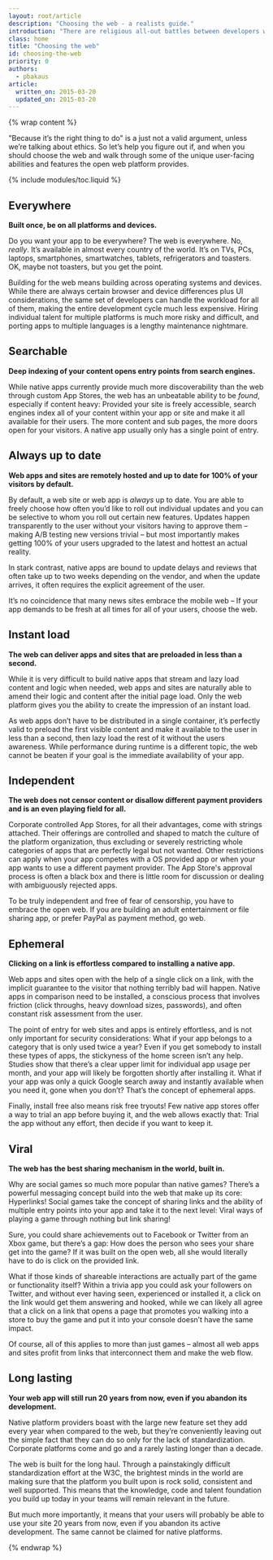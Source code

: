```yaml
---
layout: root/article
description: "Choosing the web - a realists guide."
introduction: "There are religious all-out battles between developers who embrace native applications and those that live and die for the openness of the web platform. Unfortunately, both sides are blinded in their beliefs and forget that choosing a platform needs to be a well researched and thoughtful decision that works for your business."
class: home
title: "Choosing the web"
id: choosing-the-web
priority: 0
authors:
  - pbakaus
article:
  written_on: 2015-03-20
  updated_on: 2015-03-20
---
```


{% wrap content %}

"Because it’s the right thing to do" is a just not a valid argument, unless we’re talking about ethics. So let’s help you figure out if, and when you should choose the web and walk through some of the unique user-facing abilities and features the open web platform provides.

{% include modules/toc.liquid %}

## Everywhere

**Built once, be on all platforms and devices.**

Do you want your app to be everywhere? The web is everywhere. No, *really*. 
It’s available in almost every country of the world. It’s on TVs, PCs,
laptops, smartphones, smartwatches, tablets, refrigerators and toasters. OK,
maybe not toasters, but you get the point.

Building for the web means building across operating systems and devices.
While there are always certain browser and device differences plus UI
considerations, the same set of developers can handle the workload for all of
them, making the entire development cycle much less expensive. Hiring
individual talent for multiple platforms is much more risky and difficult,
and porting apps to multiple languages is a lengthy maintenance nightmare.

## Searchable

**Deep indexing of your content opens entry points from search engines.**

While native apps currently provide much more discoverability than the web
through custom App Stores, the web has an unbeatable ability to be *found*,
especially if content heavy: Provided your site is freely accessible, search
engines index all of your content within your app or site and make it all
available for their users. The more content and sub pages, the more doors open
for your visitors. A native app usually only has a single point of entry.

## Always up to date

**Web apps and sites are remotely hosted and up to date for 100% of your visitors by default.**

By default, a web site or web app is *always* up to date. You are able to freely
choose how often you’d like to roll out individual updates and you can be
selective to whom you roll out certain new features. Updates happen
transparently to the user without your visitors having to approve them –
making A/B testing new versions trivial – but most importantly makes getting
100% of your users upgraded to the latest and hottest an actual reality.

In stark contrast, native apps are bound to update delays and reviews that
often take up to two weeks depending on the vendor, and when the update
arrives, it often requires the explicit agreement of the user.

It’s no coincidence that many news sites embrace the mobile web – If your app
demands to be fresh at all times for all of your users, choose the web.

## Instant load

**The web can deliver apps and sites that are preloaded in less than a second.**

While it is very difficult to build native apps that stream and lazy load
content and logic when needed, web apps and sites are naturally able to amend
their logic and content after the initial page load. Only the web platform
gives you the ability to create the impression of an instant load.

As web apps don’t have to be distributed in a single container, it’s perfectly
valid to preload the first visible content and make it available to the user
in less than a second, then lazy load the rest of it without the users
awareness. While performance during runtime is a different topic, the web
cannot be beaten if your goal is the immediate availability of your app.

## Independent

**The web does not censor content or disallow different payment providers and is an even playing field for all.**

Corporate controlled App Stores, for all their advantages, come with strings
attached. Their offerings are controlled and shaped to match the culture of
the platform organization, thus excluding or severely restricting whole
categories of apps that are perfectly legal but not wanted. Other restrictions
can apply when your app competes with a OS provided app or when your app wants to
use a different payment provider. The App Store's approval process is
often a black box and there is little room for discussion or dealing with
ambiguously rejected apps.

To be truly independent and free of fear of censorship, you have to embrace
the open web. If you are building an adult entertainment or file sharing app,
or prefer PayPal as payment method, go web.

## Ephemeral

**Clicking on a link is effortless compared to installing a native app.**

Web apps and sites open with the help of a single click on a link, with the
implicit guarantee to the visitor that nothing terribly bad will happen.
Native apps in comparison need to be installed, a conscious process that
involves friction (click throughs, heavy download sizes, passwords), and often
constant risk assessment from the user.

The point of entry for web sites and apps is entirely effortless, and is not
only important for security considerations: What if your app belongs to a
category that is only used twice a year? Even if you get somebody to install
these types of apps, the stickyness of the home screen isn’t any help. Studies
show that there’s a clear upper limit for individual app usage per month, and
your app will likely be forgotten shortly after installing it. What if your
app was only a quick Google search away and instantly available when you need
it, gone when you don’t? That’s the concept of ephemeral apps.

Finally, install free also means risk free tryouts! Few native app stores
offer a way to trial an app before buying it, and the web allows exactly that:
Trial the app without any effort, then decide if you want to keep it.

## Viral

**The web has the best sharing mechanism in the world, built in.**

Why are social games so much more popular than native games? There’s a
powerful messaging concept build into the web that make up its core: Hyperlinks!
Social games take the concept of sharing links and the ability of multiple
entry points into your app and take it to the next level: Viral ways of
playing a game through nothing but link sharing!

Sure, you could share achievements out to Facebook or Twitter from an Xbox
game, but there’s a gap: How does the person who sees your share get into the
game? If it was built on the open web, all she would literally have to do is
click on the provided link.

What if those kinds of shareable interactions are actually part of the game or
functionality itself? Within a trivia app you could ask your followers on
Twitter, and without ever having seen, experienced or installed it, a click on
the link would get them answering and hooked, while we can likely all agree
that a click on a link that opens a page that promotes you walking into a
store to buy the game and put it into your console doesn’t have the same
impact.

Of course, all of this applies to more than just games – almost all web apps
and sites profit from links that interconnect them and make the web flow.

## Long lasting

**Your web app will still run 20 years from now, even if you abandon its development.**

Native platform providers boast with the large new feature set they add every
year when compared to the web, but they’re conveniently leaving out the
simple fact that they can do so only for the lack of standardization.
Corporate platforms come and go and a rarely lasting longer than a decade.

The web is built for the long haul. Through a painstakingly difficult
standardization effort at the W3C, the brightest minds in the world are making
sure that the platform you built upon is rock solid, consistent and well
supported. This means that the knowledge, code and talent foundation you build
up today in your teams will remain relevant in the future.

But much more importantly, it means that your users will probably be able to
use your site 20 years from now, even if you abandon its active development.
The same cannot be claimed for native platforms.

{% endwrap %}
